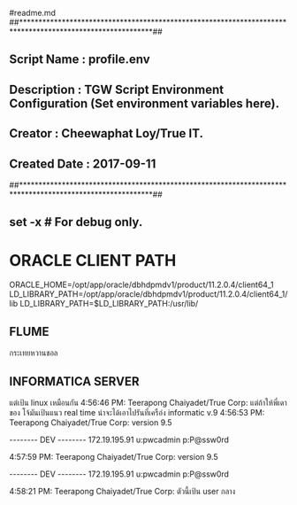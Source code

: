 #readme.md
##**********************************************************************************************************##
## Script Name  : profile.env                                                                              ##
## Description  : TGW Script Environment Configuration (Set environment variables here).                     ##
## Creator      : Cheewaphat Loy/True IT.                                                                                ##
## Created Date : 2017-09-11                                                                                ##
##**********************************************************************************************************##
## set -x                                    # For debug only.

# ORACLE CLIENT PATH
ORACLE_HOME=/opt/app/oracle/dbhdpmdv1/product/11.2.0.4/client64_1
LD_LIBRARY_PATH=/opt/app/oracle/dbhdpmdv1/product/11.2.0.4/client64_1/lib
LD_LIBRARY_PATH=$LD_LIBRARY_PATH:/usr/lib/




## FLUME
กระเทยหวานชอล


## INFORMATICA SERVER
แต่เป้น linux เหมือนกัน 
4:56:46 PM: Teerapong Chaiyadet/True Corp: แต่ถ้าให้พี่เดา ของ โจ้มันเป้นแนว real time น่าจะได้เอาไปรันที่เครือ่ง informatic v.9 
4:56:53 PM: Teerapong Chaiyadet/True Corp: version 9.5 

-------- DEV --------
172.19.195.91
u:pwcadmin
p:P@ssw0rd
 
4:57:59 PM: Teerapong Chaiyadet/True Corp: version 9.5 

-------- DEV --------
172.19.195.91
u:pwcadmin
p:P@ssw0rd
 
4:58:21 PM: Teerapong Chaiyadet/True Corp: ตัวนี้เป้น user กลาง 



